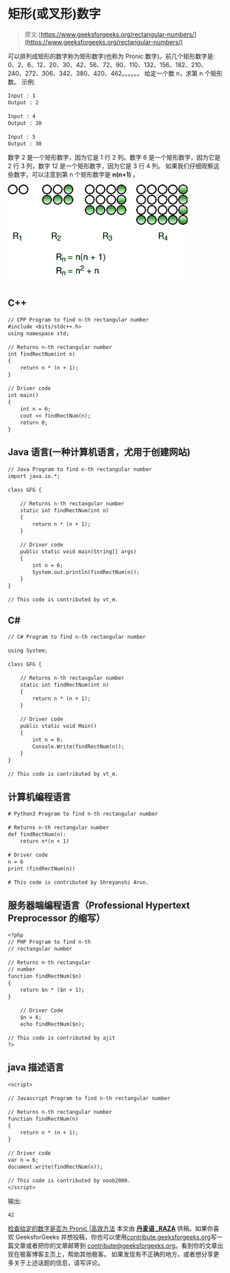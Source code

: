 # 矩形(或叉形)数字

> 原文:[https://www.geeksforgeeks.org/rectangular-numbers/](https://www.geeksforgeeks.org/rectangular-numbers/)

可以排列成矩形的数字称为矩形数字(也称为 Pronic 数字)。前几个矩形数字是:
0、2、6、12、20、30、42、56、72、90、110、132、156、182、210、240、272、306、342、380、420、462。。。。。。
给定一个数 n，求第 n 个矩形数。
示例:

```
Input : 1
Output : 2

Input : 4
Output : 20

Input : 5
Output : 30
```

数字 2 是一个矩形数字，因为它是 1 行 2 列。数字 6 是一个矩形数字，因为它是 2 行 3 列，数字 12 是一个矩形数字，因为它是 3 行 4 列。
如果我们仔细观察这些数字，可以注意到第 n 个矩形数字是 **n(n+1)** 。

![](img/35ce143dcbce0aa35b4a80945f670a61.png)

## C++

```
// CPP Program to find n-th rectangular number
#include <bits/stdc++.h>
using namespace std;

// Returns n-th rectangular number
int findRectNum(int n)
{
    return n * (n + 1);
}

// Driver code
int main()
{
    int n = 6;
    cout << findRectNum(n);
    return 0;
}
```

## Java 语言(一种计算机语言，尤用于创建网站)

```
// Java Program to find n-th rectangular number
import java.io.*;

class GFG {

    // Returns n-th rectangular number
    static int findRectNum(int n)
    {
        return n * (n + 1);
    }

    // Driver code
    public static void main(String[] args)
    {
        int n = 6;
        System.out.println(findRectNum(n));
    }
}

// This code is contributed by vt_m.
```

## C#

```
// C# Program to find n-th rectangular number

using System;

class GFG {

    // Returns n-th rectangular number
    static int findRectNum(int n)
    {
        return n * (n + 1);
    }

    // Driver code
    public static void Main()
    {
        int n = 6;
        Console.Write(findRectNum(n));
    }
}

// This code is contributed by vt_m.
```

## 计算机编程语言

```
# Python3 Program to find n-th rectangular number

# Returns n-th rectangular number
def findRectNum(n):
    return n*(n + 1)

# Driver code
n = 6
print (findRectNum(n))

# This code is contributed by Shreyanshi Arun.
```

## 服务器端编程语言（Professional Hypertext Preprocessor 的缩写）

```
<?php
// PHP Program to find n-th
// rectangular number

// Returns n-th rectangular
// number
function findRectNum($n)
{
    return $n * ($n + 1);
}

    // Driver Code
    $n = 6;
    echo findRectNum($n);

// This code is contributed by ajit
?>
```

## java 描述语言

```
<script>

// Javascript Program to find n-th rectangular number

// Returns n-th rectangular number
function findRectNum(n)
{
    return n * (n + 1);
}

// Driver code
var n = 6;
document.write(findRectNum(n));

// This code is contributed by noob2000.
</script>
```

输出:

```
42
```

[检查给定的数字是否为 Pronic |高效方法](https://www.geeksforgeeks.org/check-given-number-pronic-efficient-approach/)
本文由 [**丹麦语 _RAZA**](https://www.facebook.com/danish.raza.98096721) 供稿。如果你喜欢 GeeksforGeeks 并想投稿，你也可以使用[contribute.geeksforgeeks.org](http://contribute.geeksforgeeks.org)写一篇文章或者把你的文章邮寄到 contribute@geeksforgeeks.org。看到你的文章出现在极客博客主页上，帮助其他极客。
如果发现有不正确的地方，或者想分享更多关于上述话题的信息，请写评论。